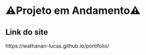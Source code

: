 # ⚠️Projeto em Andamento⚠️

<h2>Link do site</h2>
<h3">https://wathanan-lucas.github.io/portifolio/</h3>
